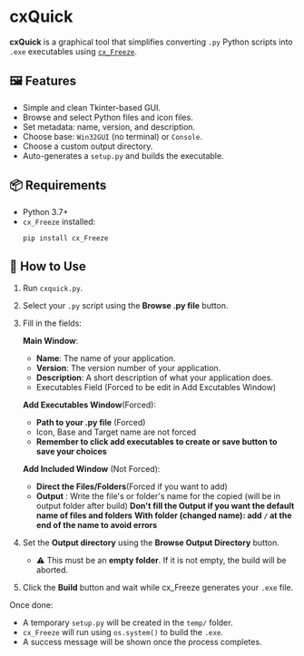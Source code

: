 # cxQuick

**cxQuick** is a graphical tool that simplifies converting `.py` Python scripts into `.exe` executables using [`cx_Freeze`](https://github.com/marcelotduarte/cx_Freeze).

## 🖼 Features

- Simple and clean Tkinter-based GUI.
- Browse and select Python files and icon files.
- Set metadata: name, version, and description.
- Choose base: `Win32GUI` (no terminal) or `Console`.
- Choose a custom output directory.
- Auto-generates a `setup.py` and builds the executable.

## 📦 Requirements

- Python 3.7+
- `cx_Freeze` installed:
  ```bash
  pip install cx_Freeze

## 🚀 How to Use

1. Run `cxquick.py`.

2. Select your `.py` script using the **Browse .py file** button.

3. Fill in the fields:
   
   **Main Window**:
   - **Name**: The name of your application.
   - **Version**: The version number of your application.
   - **Description**: A short description of what your application does.
   - Executables Field (Forced to be edit in Add Excutables Window)
     
   **Add Executables Window**(Forced):
   
   - **Path to your .py file** (Forced)
   - Icon, Base and Target name are not forced
   - **Remember to click add executables to create or save button to save your choices**

   **Add Included Window** (Not Forced):
   - **Direct the Files/Folders**(Forced if you want to add)
   - **Output** : Write the file's or folder's name for the copied (will be in output folder after build)
   **Don't fill the Output if you want the default name of files and folders**
   **With folder (changed name): add `/` at the end of the name to avoid errors**

5. Set the **Output directory** using the **Browse Output Directory** button.
   - ⚠️ This must be an **empty folder**. If it is not empty, the build will be aborted.

6. Click the **Build** button and wait while cx_Freeze generates your `.exe` file.

Once done:
- A temporary `setup.py` will be created in the `temp/` folder.
- `cx_Freeze` will run using `os.system()` to build the `.exe`.
- A success message will be shown once the process completes.

